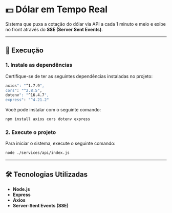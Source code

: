 # 💵 Dólar em Tempo Real

Sistema que puxa a cotação do dólar via API a cada 1 minuto e meio e exibe no front através do **SSE (Server Sent Events)**.

---

## 🚀 Execução

### 1. Instale as dependências

Certifique-se de ter as seguintes dependências instaladas no projeto:

```bash
axios": "^1.7.9",
cors": "^2.8.5",
dotenv": "^16.4.7",
express": "^4.21.2"
```

Você pode instalar com o seguinte comando:

```bash
npm install axios cors dotenv express
```

### 2. Execute o projeto

Para iniciar o sistema, execute o seguinte comando:

```bash
node ./services/api/index.js
```

---

## 🛠 Tecnologias Utilizadas

- **Node.js**
- **Express**
- **Axios**
- **Server-Sent Events (SSE)**
